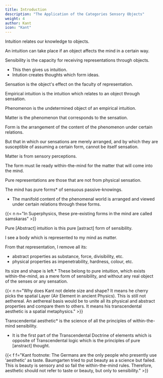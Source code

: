 ```yaml
---
title: Introduction
description: "The Application of the Categories Sensory Objects"
weight: 4
author: Kant
icon: "Kant"
---
```



<!-- SS I. Introduction -->

Intuition relates our knowledge to objects. 

<!-- In whatsoever mode, or by whatsoever means, our knowledge may relate to objects, it is at least quite clear that the only manner in which it immediately relates to them is by means of an . To this as the indispensable groundwork, all thought points.  -->

An intuition can take place if an object affects the mind in a certain way.

Sensibility is the capacity for receiving representations through objects.
- This then gives us intuition.
- Intution creates thoughts which form ideas.

<!-- conceptions. -->

 <!-- (receptivity) through the mode in which we are affected by objects,   -->

<!-- By means of sensibility, therefore, objects are given to us, and it alone furnishes us with intuitions; by the understanding they are thought, and from it arise conceptions. But an thought must directly, or indirectly, by means of certain signs, relate ultimately to intuitions; consequently, with us, to sensibility, because in no other way can an object be given to us. -->


Sensation is the object's effect on the faculty of representation.

Empirical intuition is the intuition which relates to an object through sensation.

Phenomenon is the undetermined object of an empirical intuition.

Matter is the phenomenon that corresponds to the sensation.

Form is the arrangement of the content of the phenomenon under certain relations.


But that in which our sensations are merely arranged, and by which they are susceptible of assuming a certain form, cannot be itself sensation. 

Matter is from sensory perceptions.

<!--  give our minds the  lead to the 

It is, then, the matter of all phenomena that is given to us a posteriori;  -->

The form must lie ready within-the-mind for the matter that will come into the mind. 

 <!-- a priori for them in the mind, and consequently can be regarded separately from all sensation. -->

Pure representations are those that are not from physical sensation. 

 <!-- pure, in the transcendental meaning of the word, wherein nothing is met with that belongs to sensation.  -->

<!-- And accordingly we find existing in the mind a priori,  -->

The mind has pure forms* of sensuous passive-knowings. 
- The manifold content of the phenomenal world is arranged and viewed under certain relations through these forms. 

{{< n n="In Superphysics, these pre-existing forms in the mind are called samskaras" >}}

<!-- intuitions in general, in which all the  -->

Pure [Abstract] intuition is this pure [astract] form of sensibility.

I see a body which is represented to my mind as matter. 

From that representation, I remove all its:
- abstract properties as substance, force, divisibility, etc.
- physical properties as impenetrability, hardness, colour, etc.

Its size and shape is left.* These belong to pure intuition, which exists within-the-mind, as a mere form of sensibility, and without any real object of the senses or any sensation.

{{< n n="Why does Kant not delete size and shape? It means he cherry picks the spatial Layer (Air Element in ancient Physics). This is still not aethereal. An aethereal basis would be to unite all its physical and abstract properties and compare them to others. It means his transcendental aesthetic is a spatial metaphysics." >}}

<!-- yet there is still something left us from this empirical intuition, namely, extension and shape.  -->


Transcendental aesthetic* is the science of all the principles of within-the-mind sensibility.
- It is the first part of the Transcendental Doctrine of elements which is opposite of Transcendental logic which is the principles of pure [anstract] thought.

{{< f f="Kant footnote: The Germans are the only people who presently use 'aesthetic' as taste. Baumgarten tried to put beauty as a science but failed. This is beauty is sensory and so fail the within-the-mind rules. Therefore, aesthetic should not refer to taste or beauty, but only to sensibility." >}} 


<!-- At the foundation of this term lies the disappointed hope, which the eminent analyst, , conceived, of subjecting the criticism of the beautiful to principles of reason, and so of elevating its rules into a science. But his endeavours were vain. For the said rules or criteria are, in respect to their chief sources, merely empirical, consequently never can serve as determinate laws a priori, by which our judgement in matters of taste is to be directed. 

It is rather our judgement which forms the proper test as to the correctness of the principles. 

On this account it is advisable to give up the use of the term as designating the critique of taste, and to apply it solely to that doctrine, which is true science—the science of the laws of sensibility—and thus come nearer to the language and the sense of the ancients in their well-known division of the objects of cognition into aiotheta kai noeta, or to share it with speculative philosophy, and employ it partly in a transcendental, partly in a psychological signification. -->


<!-- In the science of transcendental aesthetic accordingly, we shall first isolate sensibility or the sensuous faculty, by separating from it all that is annexed to its perceptions by the conceptions of understanding, so that nothing be left but empirical intuition. In the next place we shall take away from this intuition all that belongs to sensation, so that nothing may remain but pure intuition, and the mere form of phenomena, which is all that the sensibility can afford a priori. From this investigation it will be found that there are two pure forms of sensuous intuition, as principles of knowledge a priori, namely, space and time. To the consideration of these we shall now proceed. -->

